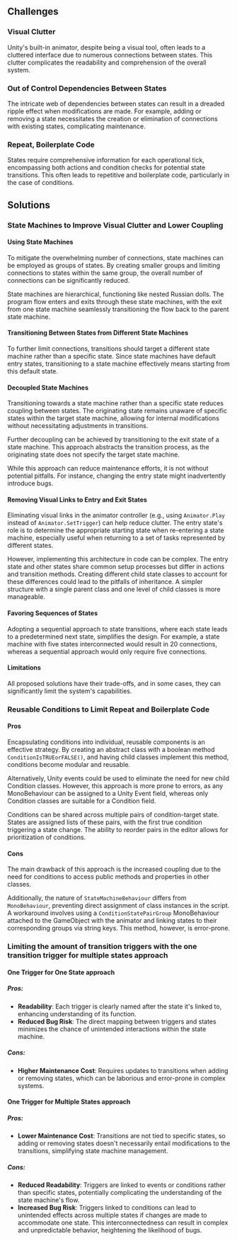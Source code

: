 ## Challenges

### Visual Clutter
Unity's built-in animator, despite being a visual tool, often leads to a cluttered interface due to numerous connections between states. This clutter complicates the readability and comprehension of the overall system.

### Out of Control Dependencies Between States
The intricate web of dependencies between states can result in a dreaded ripple effect when modifications are made. For example, adding or removing a state necessitates the creation or elimination of connections with existing states, complicating maintenance.

### Repeat, Boilerplate Code
States require comprehensive information for each operational tick, encompassing both actions and condition checks for potential state transitions. This often leads to repetitive and boilerplate code, particularly in the case of conditions.

## Solutions

### State Machines to Improve Visual Clutter and Lower Coupling

#### Using State Machines
To mitigate the overwhelming number of connections, state machines can be employed as groups of states. By creating smaller groups and limiting connections to states within the same group, the overall number of connections can be significantly reduced.

State machines are hierarchical, functioning like nested Russian dolls. The program flow enters and exits through these state machines, with the exit from one state machine seamlessly transitioning the flow back to the parent state machine.

#### Transitioning Between States from Different State Machines
To further limit connections, transitions should target a different state machine rather than a specific state. Since state machines have default entry states, transitioning to a state machine effectively means starting from this default state.

#### Decoupled State Machines
Transitioning towards a state machine rather than a specific state reduces coupling between states. The originating state remains unaware of specific states within the target state machine, allowing for internal modifications without necessitating adjustments in transitions.

Further decoupling can be achieved by transitioning to the exit state of a state machine. This approach abstracts the transition process, as the originating state does not specify the target state machine.

While this approach can reduce maintenance efforts, it is not without potential pitfalls. For instance, changing the entry state might inadvertently introduce bugs.

#### Removing Visual Links to Entry and Exit States
Eliminating visual links in the animator controller (e.g., using `Animator.Play` instead of `Animator.SetTrigger`) can help reduce clutter. The entry state's role is to determine the appropriate starting state when re-entering a state machine, especially useful when returning to a set of tasks represented by different states.

However, implementing this architecture in code can be complex. The entry state and other states share common setup processes but differ in actions and transition methods. Creating different child state classes to account for these differences could lead to the pitfalls of inheritance. A simpler structure with a single parent class and one level of child classes is more manageable.

#### Favoring Sequences of States
Adopting a sequential approach to state transitions, where each state leads to a predetermined next state, simplifies the design. For example, a state machine with five states interconnected would result in 20 connections, whereas a sequential approach would only require five connections.

#### Limitations
All proposed solutions have their trade-offs, and in some cases, they can significantly limit the system's capabilities.

### Reusable Conditions to Limit Repeat and Boilerplate Code

#### Pros
Encapsulating conditions into individual, reusable components is an effective strategy. By creating an abstract class with a boolean method `ConditionIsTRUEorFALSE()`, and having child classes implement this method, conditions become modular and reusable.

Alternatively, Unity events could be used to eliminate the need for new child Condition classes. However, this approach is more prone to errors, as any MonoBehaviour can be assigned to a Unity Event field, whereas only Condition classes are suitable for a Condition field.

Conditions can be shared across multiple pairs of condition-target state. States are assigned lists of these pairs, with the first true condition triggering a state change. The ability to reorder pairs in the editor allows for prioritization of conditions.

#### Cons
The main drawback of this approach is the increased coupling due to the need for conditions to access public methods and properties in other classes.

Additionally, the nature of `StateMachineBehaviour` differs from `MonoBehaviour`, preventing direct assignment of class instances in the script. A workaround involves using a `ConditionStatePairGroup` MonoBehaviour attached to the GameObject with the animator and linking states to their corresponding groups via string keys. This method, however, is error-prone.

### Limiting the amount of transition triggers with the one transition trigger for multiple states approach

#### One Trigger for One State approach

##### Pros:
- **Readability**: Each trigger is clearly named after the state it's linked to, enhancing understanding of its function.
- **Reduced Bug Risk**: The direct mapping between triggers and states minimizes the chance of unintended interactions within the state machine.

##### Cons:
- **Higher Maintenance Cost**: Requires updates to transitions when adding or removing states, which can be laborious and error-prone in complex systems.

#### One Trigger for Multiple States approach

##### Pros:
- **Lower Maintenance Cost**: Transitions are not tied to specific states, so adding or removing states doesn't necessarily entail modifications to the transitions, simplifying state machine management.

##### Cons:
- **Reduced Readability**: Triggers are linked to events or conditions rather than specific states, potentially complicating the understanding of the state machine's flow.
- **Increased Bug Risk**: Triggers linked to conditions can lead to unintended effects across multiple states if changes are made to accommodate one state. This interconnectedness can result in complex and unpredictable behavior, heightening the likelihood of bugs.





